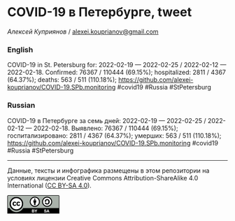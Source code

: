 COVID-19 в Петербурге, tweet
============================

*Алексей Куприянов* /
<a href="mailto:alexei.kouprianov@gmail.com" class="email">alexei.kouprianov@gmail.com</a>

### English

COVID-19 in St. Petersburg for: 2022-02-19 — 2022-02-25 / 2022-02-12 —
2022-02-18. Сonfirmed: 76367 / 110444 (69.15%); hospitalized: 2811 /
4367 (64.37%); deaths: 563 / 511 (110.18%);
<a href="https://github.com/alexei-kouprianov/COVID-19.SPb.monitoring" class="uri">https://github.com/alexei-kouprianov/COVID-19.SPb.monitoring</a>
\#covid19 \#Russia \#StPetersburg

### Russian

COVID-19 в Петербурге за семь дней: 2022-02-19 — 2022-02-25 / 2022-02-12
— 2022-02-18. Выявлено: 76367 / 110444 (69.15%); госпитализировано: 2811
/ 4367 (64.37%); умерших: 563 / 511 (110.18%);
<a href="https://github.com/alexei-kouprianov/COVID-19.SPb.monitoring" class="uri">https://github.com/alexei-kouprianov/COVID-19.SPb.monitoring</a>
\#covid19 \#Russia \#StPetersburg

------------------------------------------------------------------------

Данные, тексты и инфографика размещены в этом репозитории на условиях
лицензии Creative Commons Attribution-ShareAlike 4.0 International ([CC
BY-SA 4.0](https://creativecommons.org/licenses/by-sa/4.0/)).

![](../misc/CC-BY-SA-icon.png "CC-BY-SA")

